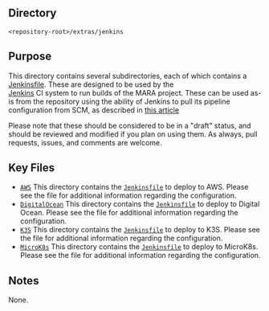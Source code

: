 ## Directory

`<repository-root>/extras/jenkins`

## Purpose

This directory contains several subdirectories, each of which contains a 
[Jenkinsfile](https://www.jenkins.io/doc/book/pipeline/jenkinsfile/). These are designed to be used by the  
[Jenkins](https://www.jenkins.io/) CI system to run builds of the MARA project. These can be used as-is from the 
repository using the ability of Jenkins to pull its pipeline configuration from SCM, as described in 
[this article](https://www.jenkins.io/doc/book/pipeline/getting-started/#defining-a-pipeline-in-scm ) 

Please note that these should be considered to be in a "draft" status, and should be reviewed and modified if you plan 
on using them. As always, pull requests, issues, and comments are welcome.

## Key Files

- [`AWS`](./AWS) This directory contains the [`Jenkinsfile`](./AWS/Jenkinsfile) to deploy to AWS. Please see the 
  file for additional information regarding the configuration. 
- [`DigitalOcean`](./DigitalOcean) This directory contains the [`Jenkinsfile`](./DigitalOcean/Jenkinsfile) to deploy to
  Digital Ocean. Please see the file for additional information regarding the configuration.
- [`K3S`](./K3S) This directory contains the [`Jenkinsfile`](./AWS/Jenkinsfile) to deploy to K3S. Please see the
  file for additional information regarding the configuration.
- [`MicroK8s`](./MicroK8s) This directory contains the [`Jenkinsfile`](./AWS/MicroK8s) to deploy to MicroK8s. Please see 
  the file for additional information regarding the configuration.

## Notes

None.
